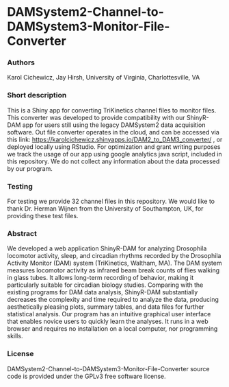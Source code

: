 # DAMSystem2-Channel-to-DAMSystem3-Monitor-File-Converter

### Authors
Karol Cichewicz, Jay Hirsh, University of Virginia, Charlottesville, VA

### Short description
This is a Shiny app for converting TriKinetics channel files to monitor files. This converter was developed to provide compatibility with our ShinyR-DAM app for users still using the legacy DAMSystem2 data acquisition software. Out file converter operates in the cloud, and can be accessed via this link: https://karolcichewicz.shinyapps.io/DAM2_to_DAM3_converter/ , or deployed locally using RStudio. For optimization and grant writing purposes we track the usage of our app using google analytics java script, included in this repository. We do not collect any information about the data processed by our program.

### Testing
For testing we provide 32 channel files in this repository. We would like to thank Dr. Herman Wijnen from the University of Southampton, UK, for providing these test files.

### Abstract
We developed a web application ShinyR-DAM for analyzing Drosophila locomotor activity, sleep, and circadian rhythms recorded by the Drosophila Activity Monitor (DAM) system (TriKinetics, Waltham, MA). The DAM system measures locomotor activity as infrared beam break counts of flies walking in glass tubes. It allows long-term recording of behavior, making it particularly suitable for circadian biology studies. Comparing with the existing programs for DAM data analysis, ShinyR-DAM substantially decreases the complexity and time required to analyze the data, producing aesthetically pleasing plots, summary tables, and data files for further statistical analysis. Our program has an intuitive graphical user interface that enables novice users to quickly learn the analyses. It runs in a web browser and requires no installation on a local computer, nor programming skills.

### License
DAMSystem2-Channel-to-DAMSystem3-Monitor-File-Converter source code is provided under the GPLv3 free software license.
